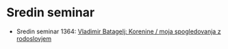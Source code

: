 # Sredin seminar

  * Sredin seminar 1364: [Vladimir Batagelj: Korenine / moja spogledovanja z rodoslovjem](https://1drv.ms/b/c/f8ccfa9ec0637679/ERFTCLjNg1FEr-kpV3rHhLEBsmZogtA-ssEzbWr0oDY3Ng?e=gkPOOC)
          
